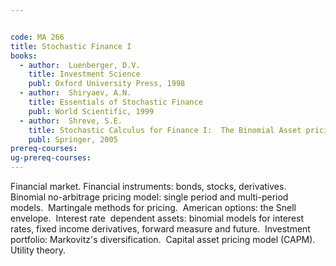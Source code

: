 ```yaml
---


code: MA 266
title: Stochastic Finance I
books:
  - author:  Luenberger, D.V.
    title: Investment Science
    publ: Oxford University Press, 1998
  - author:  Shiryaev, A.N.
    title: Essentials of Stochastic Finance
    publ: World Scientific, 1999
  - author:  Shreve, S.E.
    title: Stochastic Calculus for Finance I:  The Binomial Asset pricing Model
    publ: Springer, 2005
prereq-courses:
ug-prereq-courses:
---
```




Financial market. Financial instruments: bonds, stocks, derivatives.  Binomial
no-arbitrage pricing model: single period and multi-period models.  Martingale
methods for pricing.  American options: the Snell envelope.  Interest rate 
dependent assets: binomial models for interest rates, fixed income derivatives,
forward measure and future.  Investment portfolio: Markovitz's
diversification.  Capital asset pricing model (CAPM).  Utility theory.
